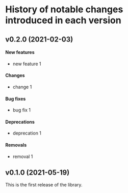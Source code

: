 # History of notable changes introduced in each version

## v0.2.0 (2021-02-03)
#### New features
- new feature 1
#### Changes
- change 1
#### Bug fixes
- bug fix 1
#### Deprecations
- deprecation 1 
#### Removals
- removal 1

## v0.1.0 (2021-05-19)
This is the first release of the library.
